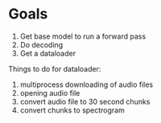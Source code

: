 # Goals

1. Get base model to run a forward pass
2. Do decoding
3. Get a dataloader






Things to do for dataloader:
1. multiprocess downloading of audio files
2. opening audio file
3. convert audio file to 30 second chunks
4. convert chunks to spectrogram









